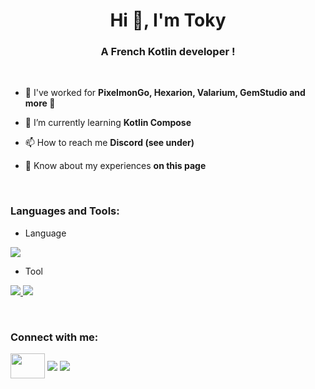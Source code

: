 <h1 align="center">Hi 👋, I'm Toky</h1>
<h3 align="center">A French Kotlin developer !</h3>

<br>

- 🔭 I've worked for **PixelmonGo, Hexarion, Valarium, GemStudio and more 👀**

- 🌱 I’m currently learning **Kotlin Compose**

- 📫 How to reach me **Discord (see under)**

- 📄 Know about my experiences **on this page**


<br>
<h3 align="left">Languages and Tools:</h3>

- Language
<p align="left">
  <a href="https://skillicons.dev">
    <img src="https://skillicons.dev/icons?i=kotlin,java,css" />
  </a>
</p>

- Tool
<p align="left">
  <a href="https://skillicons.dev">
    <img src="https://skillicons.dev/icons?i=mongodb,mysql,sqlite" />
    <img src="https://skillicons.dev/icons?i=git,figma,idea,vscode,linux,gradle" />
  </a>
</p>
<br/>


<h3 align="left">Connect with me:</h3>
<p align="left">
<a href="https://www.youtube.com/@Toky-FR" target="blank"><img align="center" src="https://upload.wikimedia.org/wikipedia/commons/thumb/0/09/YouTube_full-color_icon_%282017%29.svg/1280px-YouTube_full-color_icon_%282017%29.svg.png" width=55 height=40/></a>
<a href="https://discord.gg/Zp8eKzaATk" target="blank"><img align="center" src="https://skillicons.dev/icons?i=discord"/></a>
<a href="https://twitter.com/toky_fr" target="blank"><img align="center" src="https://skillicons.dev/icons?i=twitter"/></a>

